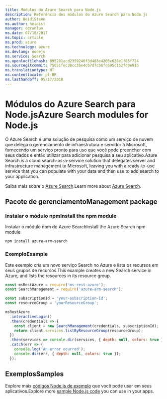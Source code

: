 ```yaml
---
title: Módulos do Azure Search para Node.js
description: Referência dos módulos do Azure Search para Node.js
author: HeidiSteen
ms.author: heidist
manager: cgronlun
ms.date: 07/18/2017
ms.topic: article
ms.prod: azure
ms.technology: azure
ms.devlang: nodejs
ms.service: Search
ms.openlocfilehash: 895281acd2359240f3d483e4205c628e1f85f724
ms.sourcegitcommit: 75051fec38cc3be4cb7d7cb6fc695c162fc0e91b
ms.translationtype: HT
ms.contentlocale: pt-BR
ms.lasthandoff: 05/17/2018
---
```

# <a name="azure-search-modules-for-nodejs"></a><span data-ttu-id="c217c-103">Módulos do Azure Search para Node.js</span><span class="sxs-lookup"><span data-stu-id="c217c-103">Azure Search modules for Node.js</span></span>

<span data-ttu-id="c217c-104">O Azure Search é uma solução de pesquisa como um serviço de nuvem que delega o gerenciamento de infraestrutura e servidor à Microsoft, fornecendo um serviço pronto para uso que você pode preencher com seus dados e então utilizar para adicionar pesquisa a seu aplicativo.</span><span class="sxs-lookup"><span data-stu-id="c217c-104">Azure Search is a cloud search-as-a-service solution that delegates server and infrastructure management to Microsoft, leaving you with a ready-to-use service that you can populate with your data and then use to add search to your application.</span></span>

<span data-ttu-id="c217c-105">Saiba mais sobre o [Azure Search](https://docs.microsoft.com/azure/search/search-what-is-azure-search).</span><span class="sxs-lookup"><span data-stu-id="c217c-105">Learn more about [Azure Search](https://docs.microsoft.com/azure/search/search-what-is-azure-search).</span></span>

## <a name="management-package"></a><span data-ttu-id="c217c-106">Pacote de gerenciamento</span><span class="sxs-lookup"><span data-stu-id="c217c-106">Management package</span></span>

### <a name="install-the-npm-module"></a><span data-ttu-id="c217c-107">Instalar o módulo npm</span><span class="sxs-lookup"><span data-stu-id="c217c-107">Install the npm module</span></span>

<span data-ttu-id="c217c-108">Instalar o módulo npm do Azure Search</span><span class="sxs-lookup"><span data-stu-id="c217c-108">Install the Azure Search npm module</span></span>

```bash
npm install azure-arm-search
```

### <a name="example"></a><span data-ttu-id="c217c-109">Exemplo</span><span class="sxs-lookup"><span data-stu-id="c217c-109">Example</span></span>

<span data-ttu-id="c217c-110">Este exemplo cria um novo serviço Search no Azure e lista os recursos em seus grupos de recursos.</span><span class="sxs-lookup"><span data-stu-id="c217c-110">This example creates a new Search service in Azure, and lists the resources in its resource group.</span></span>

```javascript
const msRestAzure = require('ms-rest-azure');
const SearchManagement = require('azure-arm-search');

const subscriptionId = 'your-subscription-id';
const resourceGroup = 'yourResourceGroup';

msRestAzure
  .interactiveLogin()
  .then(credentials => {
    const client = new SearchManagement(credentials, subscriptionId);
    return client.services.listByResourceGroup(resourceGroup);
  })
  .then(services => console.dir(services, { depth: null, colors: true }))
  .catch(err => {
    console.log('An error ocurred');
    console.dir(err, { depth: null, colors: true });
  });
```

## <a name="samples"></a><span data-ttu-id="c217c-111">Exemplos</span><span class="sxs-lookup"><span data-stu-id="c217c-111">Samples</span></span>

<span data-ttu-id="c217c-112">Explore mais [códigos Node.js de exemplo](https://azure.microsoft.com/resources/samples/?platform=nodejs) que você pode usar em seus aplicativos.</span><span class="sxs-lookup"><span data-stu-id="c217c-112">Explore more [sample Node.js code](https://azure.microsoft.com/resources/samples/?platform=nodejs) you can use in your apps.</span></span>

